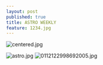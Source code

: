```yaml
---
layout: post
published: true
title: ASTRO WEEKLY
feature: 1234.jpg
---
```

![centered.jpg]({{site.baseurl}}/assets/images/posts/centered.jpg)

![astro.jpg]({{site.baseurl}}/assets/images/posts/astro.jpg)
![0112122998692005.jpg]({{site.baseurl}}/assets/images/posts/0112122998692005.jpg)

